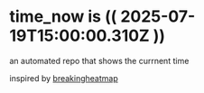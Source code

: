 # time_now is (( 2025-07-19T15:00:00.310Z ))

an automated repo that shows the currnent time

inspired by [breakingheatmap](https://github.com/breakingheatmap/breakingheatmap)